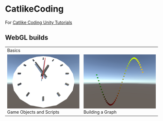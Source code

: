 # CatlikeCoding
For [Catlike Coding Unity Tutorials](https://catlikecoding.com/unity/tutorials/)

## WebGL builds
<table>
  <tr>
    <td colspan="2">Basics</td>
  </tr>
  <tr>
    <td><a href="Basics-GameObjectsAndScripts/Page/"><img src="Basics-GameObjectsAndScripts/Page/thumbnail.png" /></a><br>Game Objects and Scripts</td>
    <td><a href="Basics-BuildingAGraph/Page/"><img src="Basics-BuildingAGraph/Page/thumbnail.png" /></a><br>Building a Graph</td>
  </tr>
</table>
